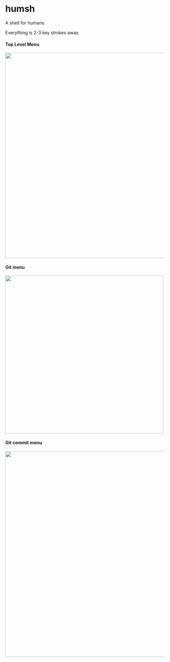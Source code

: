 # humsh

A shell for humans.

Everything is 2-3 key strokes away.

#### Top Level Menu

<img src="https://github.com/Maan2003/humsh/assets/49202620/81c8c6d2-9f5f-472f-8ded-e8803a41960e" width="650" />

#### Git menu

<img src="https://github.com/Maan2003/humsh/assets/49202620/ab33ad98-c03b-4c81-b0db-b85a2535a092" width="500" />

#### Git commit menu

<img src="https://github.com/Maan2003/humsh/assets/49202620/6a9925d6-70e0-48b3-aae6-41777b2397b8" width="650" />

